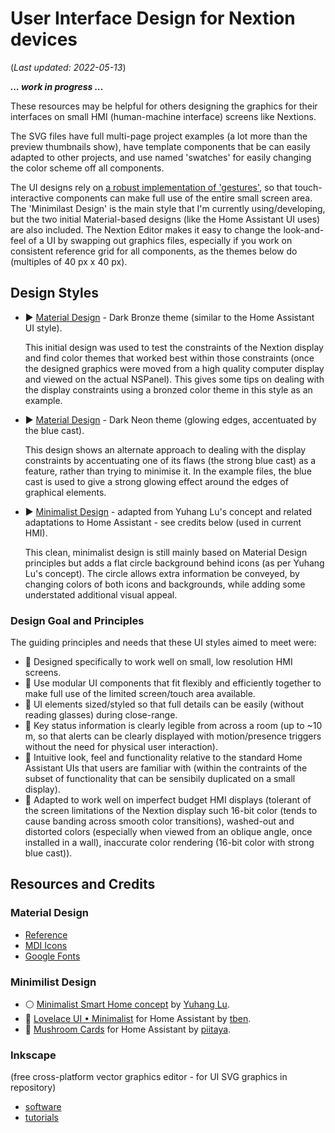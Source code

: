 # User Interface Design for Nextion devices
(_Last updated: 2022-05-13_)

_**... work in progress ...**_

These resources may be helpful for others designing the graphics for their interfaces on small HMI (human-machine interface) screens like Nextions.

The SVG files have full multi-page project examples (a lot more than the preview thumbnails show), have template components that be can easily adapted to other projects, and use named 'swatches' for easily changing the color scheme off all components.

The UI designs rely on [a robust implementation of 'gestures'](/Tips_and_Tricks), so that touch-interactive components can make full use of the entire small screen area.  The 'Minimilast Design' is the main style that I'm currently using/developing, but the two initial Material-based designs (like the Home Assistant UI uses) are also included.  The Nextion Editor makes it easy to change the look-and-feel of a UI by swapping out graphics files, especially if you work on consistent reference grid for all components, as the themes below do (multiples of 40 px x 40 px).

## Design Styles
* :arrow_forward: [Material Design](/UI_Design/Material_Bronze) - Dark Bronze theme (similar to the Home Assistant UI style).

  This initial design was used to test the constraints of the Nextion display and find color themes that worked best within those constraints (once the designed graphics were moved from a high quality computer display and viewed on the actual NSPanel).  This gives some tips on dealing with the display constraints using a bronzed color theme in this style as an example.  

* :arrow_forward: [Material Design](/UI_Design/Material_Neon) - Dark Neon theme (glowing edges, accentuated by the blue cast).

  This design shows an alternate approach to dealing with the display constraints by accentuating one of its flaws (the strong blue cast) as a feature, rather than trying to minimise it.  In the example files, the blue cast is used to give a strong glowing effect around the edges of graphical elements.
  
* :arrow_forward: [Minimalist Design](/UI_Design/Minimalist) - adapted from Yuhang Lu's concept and related adaptations to Home Assistant - see credits below (used in current HMI).

  This clean, minimalist design is still mainly based on Material Design principles but adds a flat circle background behind icons (as per Yuhang Lu's concept).  The circle allows extra information be conveyed, by changing colors of both icons and backgrounds, while adding some understated additional visual appeal.

### Design Goal and Principles
The guiding principles and needs that these UI styles aimed to meet were:
* :small_blue_diamond: Designed specifically to work well on small, low resolution HMI screens.  
* :small_blue_diamond: Use modular UI components that fit flexibly and efficiently together to make full use of the limited screen/touch area available.
* :small_blue_diamond: UI elements sized/styled so that full details can be easily (without reading glasses) during close-range.
* :small_blue_diamond: Key status information is clearly legible from across a room (up to ~10 m, so that alerts can be clearly displayed with motion/presence triggers without the need for physical user interaction).
* :small_blue_diamond: Intuitive look, feel and functionality relative to the standard Home Assistant UIs that users are familiar with (within the contraints of the subset of functionality that can be sensibily duplicated on a small display).
* :small_blue_diamond: Adapted to work well on imperfect budget HMI displays (tolerant of the screen limitations of the Nextion display such 16-bit color (tends to cause banding across smooth color transitions), washed-out and distorted colors (especially when viewed from an oblique angle, once installed in a wall), inaccurate color rendering (16-bit color with strong blue cast)).

## Resources and Credits

### Material Design
  * [Reference](https://material.io/design)
  * [MDI Icons](https://materialdesignicons.com/)
  * [Google Fonts](https://fonts.google.com/specimen/Roboto+Condensed)

### Minimilist Design
  * :white_circle: [Minimalist Smart Home concept](https://www.behance.net/gallery/88433905/Redesign-Smart-Home) by [Yuhang Lu](https://www.behance.net/7ahang).
  * :sunflower: [Lovelace UI • Minimalist](https://ui-lovelace-minimalist.github.io/UI/) for Home Assistant by [tben](https://community.home-assistant.io/u/tben/summary).
  * 🍄 [Mushroom Cards](https://community.home-assistant.io/t/mushroom-cards-build-a-beautiful-dashboard-easily/388590) for Home Assistant by [piitaya](https://github.com/piitaya).

### Inkscape
(free cross-platform vector graphics editor - for UI SVG graphics in repository)
  * [software](https://inkscape.org/release/)
  * [tutorials](https://inkscape.org/learn/tutorials/)
   
